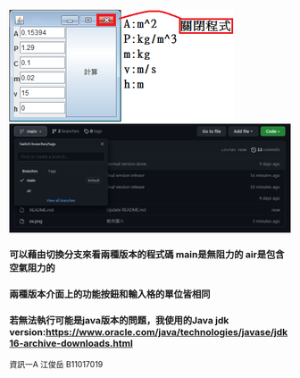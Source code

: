 ![image](https://github.com/kevinbk11/Projectile-motion/blob/main/ex.png)
![image](https://github.com/kevinbk11/Projectile-motion/blob/main/ex2.png)
### 可以藉由切換分支來看兩種版本的程式碼 main是無阻力的 air是包含空氣阻力的
### 兩種版本介面上的功能按鈕和輸入格的單位皆相同
### 若無法執行可能是java版本的問題，我使用的Java jdk version:https://www.oracle.com/java/technologies/javase/jdk16-archive-downloads.html
資訊一A 江俊岳 B11017019
